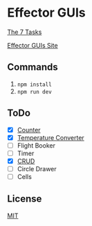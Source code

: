 # Effector GUIs

[The 7 Tasks](https://eugenkiss.github.io/7guis/tasks)

[Effector GUIs Site](https://newbornfrontender.github.io/effector-guis)

## Commands

1. `npm install`
2. `npm run dev`

## ToDo

- [x] [Counter](/src/components/counter)
- [x] [Temperature Converter](/src/components/temperature-converter)
- [ ] Flight Booker
- [ ] Timer
- [x] [CRUD](/src/components/crud)
- [ ] Circle Drawer
- [ ] Cells

## License

[MIT](/license)
